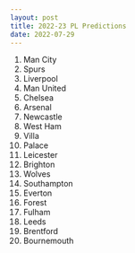 ```yaml
---
layout: post
title: 2022-23 PL Predictions
date: 2022-07-29
---
```


1. Man City
2. Spurs
3. Liverpool
4. Man United
5. Chelsea
6. Arsenal
7. Newcastle
8. West Ham
9. Villa
10. Palace
11. Leicester
12. Brighton
13. Wolves
14. Southampton
15. Everton
16. Forest
17. Fulham
18. Leeds
19. Brentford
20. Bournemouth
